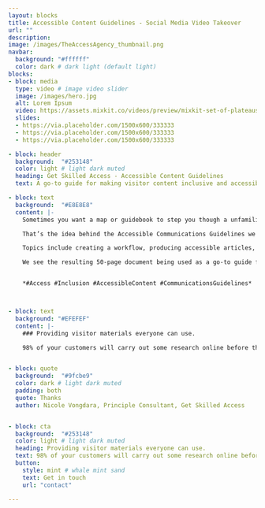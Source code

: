```yaml
---
layout: blocks
title: Accessible Content Guidelines - Social Media Video Takeover
url: ""
description:
image: /images/TheAccessAgency_thumbnail.png
navbar:
  background: "#ffffff"
  color: dark # dark light (default light)
blocks:
- block: media
  type: video # image video slider
  image: /images/hero.jpg
  alt: Lorem Ipsum
  video: https://assets.mixkit.co/videos/preview/mixkit-set-of-plateaus-seen-from-the-heights-in-a-sunset-26070-large.mp4
  slides:
  - https://via.placeholder.com/1500x600/333333
  - https://via.placeholder.com/1500x600/333333
  - https://via.placeholder.com/1500x600/333333

- block: header
  background:  "#253148"
  color: light # light dark muted
  heading: Get Skilled Access - Accessible Content Guidelines
  text: A go-to guide for making visitor content inclusive and accessible

- block: text
  background:  "#E8E8E8"
  content: |-
    Sometimes you want a map or guidebook to step you though a unfamiliar or complex topic.

    That’s the idea behind the Accessible Communications Guidelines we created for local government agencies (LGAs) and tourism operators. Contracted by [*Get Skilled Access*](https://getskilledaccess.com) as part of their Queensland Accessible Tourism project, we explored the best practice and recommended approaches to communications.

    Topics include creating a workflow, producing accessible articles, video and audio content, accessible publishing best-practice and reviewing content for good access.

    We see the resulting 50-page document being used as a go-to guide for tourism businesses and LGAs when creating material for visitors with access needs.


    *#Access #Inclusion #AccessibleContent #CommunicationsGuidelines*



- block: text
  background: "#EFEFEF"
  content: |-
    ### Providing visitor materials everyone can use.

    98% of your customers will carry out some research online before they arrange a visit. Just like physical access, when you provide information in an accessible format, all your customers benefit. Ensuring your existing and new materials are universally available means baking it into your process and aligning to best-practice. We can help.


- block: quote
  background:  "#9fcbe9"
  color: dark # light dark muted
  padding: both
  quote: Thanks
  author: Nicole Vongdara, Principle Consultant, Get Skilled Access


- block: cta
  background:  "#253148"
  color: light # light dark muted
  heading: Providing visitor materials everyone can use.
  text: 98% of your customers will carry out some research online before they arrange a visit. Just like physical access, when you provide information in an accessible format, all your customers benefit. Ensuring your existing and new materials are universally available means baking it into your process and aligning to best-practice. We can help.
  button:
    style: mint # whale mint sand
    text: Get in touch
    url: "contact"

---
```

